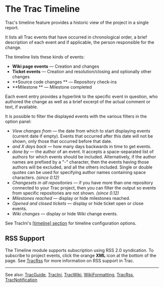 # The Trac Timeline






Trac's timeline feature provides a historic view of the project in a single report.



It lists all Trac events that have occurred in chronological order, a brief description of each event and if applicable, the person responsible for the change.



The timeline lists these kinds of events:


- **Wiki page events** — Creation and changes
- **Ticket events** — Creation and resolution/closing and optionally other changes
- **Source code changes ** — Repository check-ins
- **Milestone ** — Milestone completed


Each event entry provides a hyperlink to the specific event in question, who authored the change as well as a brief excerpt of the actual comment or text, if available.



It is possible to filter the displayed events with the various filters in the option panel:


- *View changes from* — the date from which to start displaying events (current date if empty). Events that occurred after this date will not be shown, only those that occurred before that date.
- *and X days back* — how many days backwards in time to get events.
- *done by* — the author of an event. It accepts a space-separated list of authors for which events should be included. Alternatively, if the author names are prefixed by a "-" character, then the events having those authors will be excluded, and all the others included. Single or double quotes can be used for specifying author names containing space characters. *(since 0.12)*
- *Changesets in all repositories* — if you have more than one repository connected to your Trac project, then you can filter the output so events from specific repositories are not shown. *(since 0.12)*
- *Milestones reached* — display or hide milestones reached.
- *Opened and closed tickets* — display or hide ticket open or close events.
- *Wiki changes* — display or hide Wiki change events.


See TracIni's [\[timeline\] section](trac-ini#) for timeline configuration options.


## RSS Support



The Timeline module supports subscription using RSS 2.0 syndication. To subscribe to project events, click the orange **XML** icon at the bottom of the page. See [TracRss](trac-rss) for more information on RSS support in Trac.


---



See also: [TracGuide](trac-guide), [TracIni](trac-ini), [TracWiki](trac-wiki), [WikiFormatting](wiki-formatting), [TracRss](trac-rss), [TracNotification](trac-notification)


